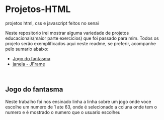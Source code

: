 # Projetos-HTML
projetos html, css e javascript feitos no senai

Neste repositorio irei mostrar alguma variedade de projetos educacionais(maior parte exercicios) que foi passado para mim.
Todos os projeto serão exemplificados aqui neste readme, se preferir, acompanhe pelo sumario abaixo:

* [Jogo do fantasma](#fantasma)
* [janela - JFrame](#window-jframe)


<br>
<div id="fantasma"></div>

## Jogo do fantasma

Neste trabalho foi nos ensinado linha a linha sobre um jogo onde voce escolhe um numero de 1 ate 63, onde é selecionado a 
coluna onde tem o numero e é mostrado o numero que o usuario escolheu
